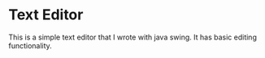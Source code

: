 # Text Editor

This is a simple text editor that I wrote with java swing. 
It has basic editing functionality.


